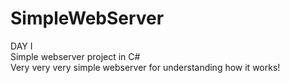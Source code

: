 # SimpleWebServer
DAY I </br>
Simple webserver project in C# 
<br>
Very very very simple webserver for understanding how it works!
